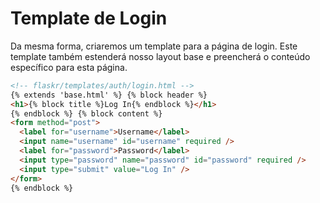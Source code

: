 # Template de Login

Da mesma forma, criaremos um template para a página de login. Este template também estenderá nosso layout base e preencherá o conteúdo específico para esta página.

```html
<!-- flaskr/templates/auth/login.html -->
{% extends 'base.html' %} {% block header %}
<h1>{% block title %}Log In{% endblock %}</h1>
{% endblock %} {% block content %}
<form method="post">
  <label for="username">Username</label>
  <input name="username" id="username" required />
  <label for="password">Password</label>
  <input type="password" name="password" id="password" required />
  <input type="submit" value="Log In" />
</form>
{% endblock %}
```
